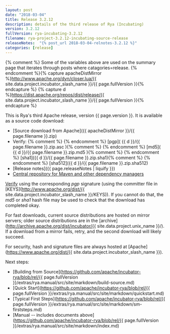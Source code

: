 ```yaml
---
layout: post
date: "2018-03-04"
title: Release 3.2.12
description: details of the third release of Rya (Incubating)
version: 3.2.12
fullVersion: rya-incubating-3.2.12
filename: rya-project-3.2.12-incubating-source-release
releaseNotes:  "{% post_url 2018-03-04-relnotes-3.2.12 %}"
categories: [release]
---
```

{% comment %}
Some of the variables above are used on the summary page that iterates through posts where catagories=release.
{% endcomment %}{% capture apacheDistMirror %}http://www.apache.org/dyn/closer.lua/{{ site.data.project.incubator_slash_name }}/{{ page.fullVersion }}{% endcapture %}
{% capture d %}https://dist.apache.org/repos/dist/release/{{ site.data.project.incubator_slash_name }}/{{ page.fullVersion }}{% endcapture %}





This is Rya's third Apache release, version {{ page.version }}.  It is available as a source code download:

- [Source download from Apache]({{ apacheDistMirror }}/{{ page.filename }}.zip)
- Verify: {% comment %}
{% endcomment %} [pgp]( {{ d }}/{{ page.filename }}.zip.asc ){% comment %}
{% endcomment %} [md5]( {{ d }}/{{ page.filename }}.zip.md5 ){% comment %}
{% endcomment %} [sha1]({{ d }}/{{ page.filename }}.zip.sha1){% comment %}
{% endcomment %} [sha512]({{ d }}/{{ page.filename }}.zip.sha512)
- [Release notes]({{ page.releaseNotes | liquify }})
- [Central repository for Maven and other dependency managers](https://search.maven.org/#search%7Cga%7C1%7Cg%3A%22org.apache.rya%22)

[Verify](http://www.apache.org/dyn/closer.cgi#verify)
using the corresponding *pgp* signature (using the committer file in
[KEYS](http://www.apache.org/dist/{{ site.data.project.incubator_slash_name }}/KEYS)).
If you cannot do that, the *md5* or *sha1* hash file may be used to check that the
download has completed okay.

For fast downloads, current source distributions are hosted on mirror servers;
older source distributions are in the
[archive](http://archive.apache.org/dist/incubator/{{ site.data.project.unix_name }}/).
If a download from a mirror fails, retry, and the second download will likely
succeed.

For security, hash and signature files are always hosted at
[Apache](https://www.apache.org/dist/{{ site.data.project.incubator_slash_name }}).

Next steps:
- [Building from Source](https://github.com/apache/incubator-rya/blob/rel/{{ page.fullVersion }}/extras/rya.manual/src/site/markdown/build-source.md)
- [Quick Start](https://github.com/apache/incubator-rya/blob/rel/{{ page.fullVersion }}/extras/rya.manual/src/site/markdown/quickstart.md)
- [Typical First Steps](https://github.com/apache/incubator-rya/blob/rel/{{ page.fullVersion }}/extras/rya.manual/src/site/markdown/sm-firststeps.md)
- [Manual -- includes documents above](https://github.com/apache/incubator-rya/blob/rel/{{ page.fullVersion }}/extras/rya.manual/src/site/markdown/index.md)
